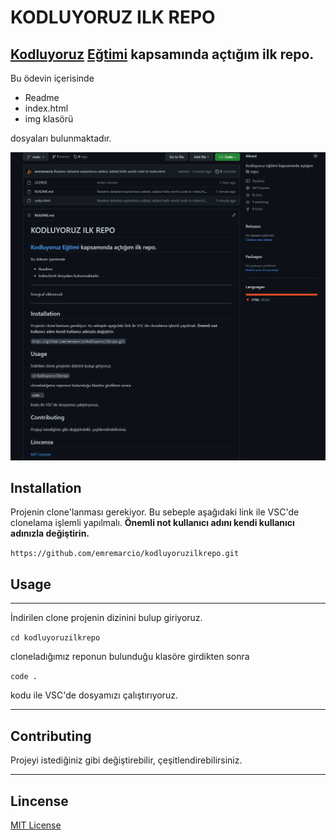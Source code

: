 # KODLUYORUZ ILK REPO
## [Kodluyoruz](https://kodluyoruz.org) [Eğtimi](https://app.patika.dev/paths) kapsamında açtığım ilk repo.
Bu ödevin içerisinde 
- Readme
- index.html 
- img klasörü

dosyaları bulunmaktadır.

![MyProject](img/31.png)


## Installation

Projenin clone'lanması gerekiyor. Bu sebeple aşağıdaki link ile VSC'de clonelama işlemli yapılmalı. **Önemli not kullanıcı adını kendi kullanıcı adınızla değiştirin.**

`https://github.com/emremarcio/kodluyoruzilkrepo.git`


## Usage
---


İndirilen clone projenin dizinini bulup giriyoruz.

`cd kodluyoruzilkrepo`

cloneladığımız reponun bulunduğu klasöre girdikten sonra

`code .`

kodu ile VSC'de dosyamızı çalıştırıyoruz.

---
## Contributing


Projeyi istediğiniz gibi değiştirebilir, çeşitlendirebilirsiniz.

---

## Lincense


[MIT License](LICENSE)